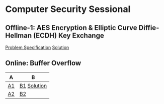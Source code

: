 # Computer Security Sessional

## Offline-1: AES Encryption & Elliptic Curve Diffie-Hellman (ECDH) Key Exchange

[Problem Specification](./Offline-1/CSE-406--assignment-01.pdf)
[Solution](./Offline-1/1905088/)


## Online: Buffer Overflow


| A  | B  |
|----|----|
| [A1](./Online-1/Buffer-Overflow-Online-A1/) | [B1](./Online-1/Buffer-Overflow-Online-B1/) [Solution](./Online-1/Buffer-Overflow-Online-B1/1905088.py) |
| [A2](./Online-1/Buffer-Overflow-Online-A2/) | [B2](./Online-1/Buffer-Overflow-Online-B2/) |

